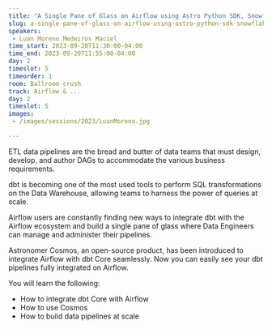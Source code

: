 ```yaml
---
title: "A Single Pane of Glass on Airflow using Astro Python SDK, Snowflake, dbt, and Cosmos"
slug: a-single-pane-of-glass-on-airflow-using-astro-python-sdk-snowflake-dbt-and-cosmos
speakers:
 - Luan Moreno Medeiros Maciel
time_start: 2023-09-20T11:30:00-04:00
time_end: 2023-09-20T11:55:00-04:00
day: 2
timeslot: 5
timeorder: 1
room: Ballroom crush
track: Airflow & ...
day: 2
timeslot: 5
images:
 - /images/sessions/2023/LuanMoreno.jpg

---
```


ETL data pipelines are the bread and butter of data teams that must design, develop, and author DAGs to accommodate the various business requirements. 

dbt is becoming one of the most used tools to perform SQL transformations on the Data Warehouse, allowing teams to harness the power of queries at scale. 
 
Airflow users are constantly finding new ways to integrate dbt with the Airflow ecosystem and build a single pane of glass where Data Engineers can manage and administer their pipelines.
 
Astronomer Cosmos, an open-source product, has been introduced to integrate Airflow with dbt Core seamlessly. Now you can easily see your dbt pipelines fully integrated on Airflow.

You will learn the following:
 * How to integrate dbt Core with Airflow
 * How to use Cosmos 
 * How to build data pipelines at scale